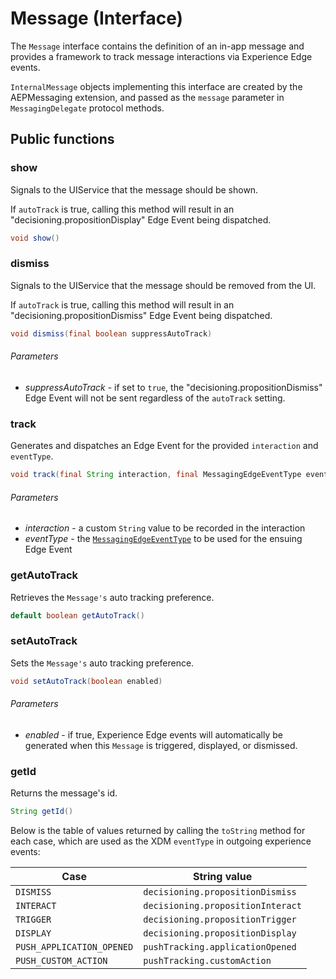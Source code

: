 # Message (Interface)

The `Message` interface contains the definition of an in-app message and provides a framework to track message interactions via Experience Edge events.

`InternalMessage` objects implementing this interface are created by the AEPMessaging extension, and passed as the `message` parameter in `MessagingDelegate` protocol methods.

## Public functions

### show

Signals to the UIService that the message should be shown.

If `autoTrack` is true, calling this method will result in an "decisioning.propositionDisplay" Edge Event being dispatched.

```java
void show()
```

### dismiss

Signals to the UIService that the message should be removed from the UI.

If `autoTrack` is true, calling this method will result in an "decisioning.propositionDismiss" Edge Event being dispatched.

```java
void dismiss(final boolean suppressAutoTrack)
```

###### Parameters

* *suppressAutoTrack* - if set to `true`, the "decisioning.propositionDismiss" Edge Event will not be sent regardless of the `autoTrack` setting.

### track

Generates and dispatches an Edge Event for the provided `interaction` and `eventType`.

```java
void track(final String interaction, final MessagingEdgeEventType eventType)
```

###### Parameters

* *interaction* - a custom `String` value to be recorded in the interaction
* _eventType_ - the [`MessagingEdgeEventType`](./../enum-public-classes/enum-messaging-edge-event-type.md) to be used for the ensuing Edge Event

### getAutoTrack

Retrieves the `Message's` auto tracking preference.

```java
default boolean getAutoTrack()
```

### setAutoTrack

Sets the `Message's` auto tracking preference.

```java
void setAutoTrack(boolean enabled)
```

###### Parameters

* *enabled* - if true, Experience Edge events will automatically be generated when this `Message` is triggered, displayed, or dismissed.

### getId

Returns the message's id.

```java
String getId()
```

Below is the table of values returned by calling the `toString` method for each case, which are used as the XDM `eventType` in outgoing experience events:

| Case                      | String value                      |
| ------------------------- | --------------------------------- |
| `DISMISS`                 | `decisioning.propositionDismiss`  |
| `INTERACT`                | `decisioning.propositionInteract` |
| `TRIGGER`                 | `decisioning.propositionTrigger`  |
| `DISPLAY`                 | `decisioning.propositionDisplay`  |
| `PUSH_APPLICATION_OPENED` | `pushTracking.applicationOpened`  |
| `PUSH_CUSTOM_ACTION`      | `pushTracking.customAction`       |
